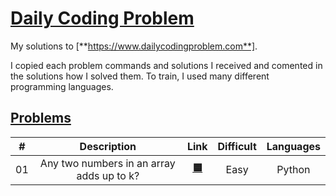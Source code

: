 [**https://www.dailycodingproblem.com**]: https://www.dailycodingproblem.com

# [**Daily Coding Problem**](#daily-coding-problem)

My solutions to [**https://www.dailycodingproblem.com**].

I copied each problem commands and solutions I received and comented in the solutions how
I solved them. To train, I used many different programming languages.

## [**Problems**](#problems)

|  #  |                Description                |           Link           | Difficult | Languages |
| :-: | :---------------------------------------: | :----------------------: | :-------: | :-------: |
| 01  | Any two numbers in an array adds up to k? | [**🟦**](./problems/01/) |   Easy    |  Python   |
